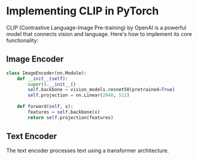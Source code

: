 # Implementing CLIP in PyTorch

CLIP (Contrastive Language-Image Pre-training) by OpenAI is a powerful model that connects vision and language. Here's how to implement its core functionality:

## Image Encoder

```python
class ImageEncoder(nn.Module):
    def __init__(self):
        super().__init__()
        self.backbone = vision_models.resnet50(pretrained=True)
        self.projection = nn.Linear(2048, 512)
    
    def forward(self, x):
        features = self.backbone(x)
        return self.projection(features)
```

## Text Encoder

The text encoder processes text using a transformer architecture.

